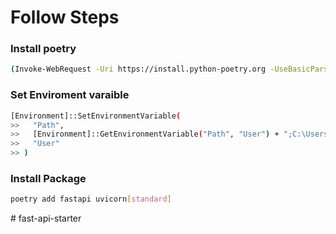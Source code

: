 # Follow Steps

### Install poetry

```bash
(Invoke-WebRequest -Uri https://install.python-poetry.org -UseBasicParsing).Content | py -
```

### Set Enviroment varaible

```bash
[Environment]::SetEnvironmentVariable(
>>   "Path",
>>   [Environment]::GetEnvironmentVariable("Path", "User") + ";C:\Users\saura\AppData\Roaming\Python\Scripts",
>>   "User"
>> )
```

### Install Package

```bash
poetry add fastapi uvicorn[standard]
```
#   f a s t - a p i - s t a r t e r  
 